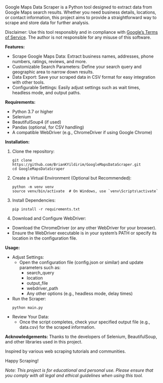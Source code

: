 Google Maps Data Scraper is a Python tool designed to extract data from Google Maps search results. Whether you need business details, locations, or contact information, this project aims to provide a straightforward way to scrape and store data for further analysis.

Disclaimer: Use this tool responsibly and in compliance with [Google’s Terms of Service]([url](https://policies.google.com/terms?hl=en-US)). The author is not responsible for any misuse of this software.

**Features:**  
- Scrape Google Maps Data: Extract business names, addresses, phone numbers, ratings, reviews, and more.
- Customizable Search Parameters: Define your search query and geographic area to narrow down results.
- Data Export: Save your scraped data in CSV format for easy integration with other tools.
- Configurable Settings: Easily adjust settings such as wait times, headless mode, and output paths.

**Requirements:**
- Python 3.7 or higher
- Selenium
- BeautifulSoup4 (if used)
- Pandas (optional, for CSV handling)
- A compatible WebDriver (e.g., ChromeDriver if using Google Chrome)

**Installation:**
1. Clone the repository:
   ```
   git clone https://github.com/BrianKYildirim/GoogleMapsDataScraper.git
   cd GoogleMapsDataScraper
   ```
2. Create a Virtual Environment (Optional but Recommended):
   ```
   python -m venv venv
   source venv/bin/activate  # On Windows, use `venv\Scripts\activate`
   ```
3. Install Dependencies:
   ```
   pip install -r requirements.txt
   ```
4. Download and Configure WebDriver:
- Download the ChromeDriver (or any other WebDriver for your browser).
- Ensure the WebDriver executable is in your system’s PATH or specify its location in the configuration file.

**Usage:**
- Adjust Settings:
    - Open the configuration file (config.json or similar) and update parameters such as:
      - search_query
      - location
      - output_file
      - webdriver_path
      - Any other options (e.g., headless mode, delay times)
- Run the Scraper:
  ```
  python main.py
  ```
- Review Your Data:
  - Once the script completes, check your specified output file (e.g., data.csv) for the scraped information.

**Acknowledgements:**
Thanks to the developers of Selenium, BeautifulSoup, and other libraries used in this project.

Inspired by various web scraping tutorials and communities.

Happy Scraping!

_Note: This project is for educational and personal use. Please ensure that you comply with all legal and ethical guidelines when using this tool._


